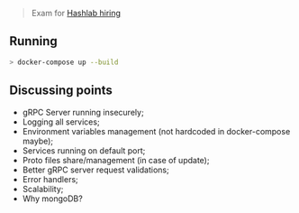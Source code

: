 > Exam for [Hashlab hiring](https://github.com/hashlab/hiring/blob/master/portuguese/back-challenge.md)

## Running
```bash
> docker-compose up --build
```

## Discussing points
* gRPC Server running insecurely;
* Logging all services;
* Environment variables management (not hardcoded in docker-compose maybe);
* Services running on default port;
* Proto files share/management (in case of update);
* Better gRPC server request validations;
* Error handlers;
* Scalability;
* Why mongoDB?